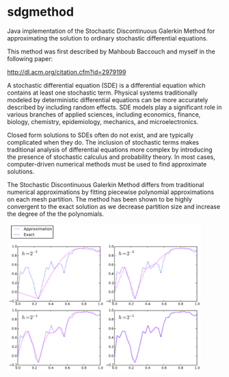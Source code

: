 # sdgmethod
Java implementation of the Stochastic Discontinuous Galerkin Method for approximating the solution to ordinary stochastic differential equations.

This method was first described by Mahboub Baccouch and myself in the following paper:

http://dl.acm.org/citation.cfm?id=2979199

A stochastic differential equation (SDE) is a differential equation which contains at least one stochastic term. Physical systems traditionally modeled by deterministic differential equations can be more accurately described by including random effects. SDE models play a significant role in various branches of applied sciences, including economics, finance, biology, chemistry, epidemiology, mechanics, and microelectronics.

Closed form solutions to SDEs often do not exist, and are typically complicated when they do. The inclusion of stochastic terms makes traditional analysis of differential equations more complex by introducing the presence of stochastic calculus and probability theory. In most cases, computer-driven numerical methods must be used to find approximate solutions.

The Stochastic Discontinuous Galerkin Method differs from traditional numerical approximations by fitting piecewise polynomial approximations on each mesh partition. The method has been shown to be highly convergent to the exact solution as we decrease partition size and increase the degree of the the polynomials.

<img src="approx_vs_exact.png" width=90%>
